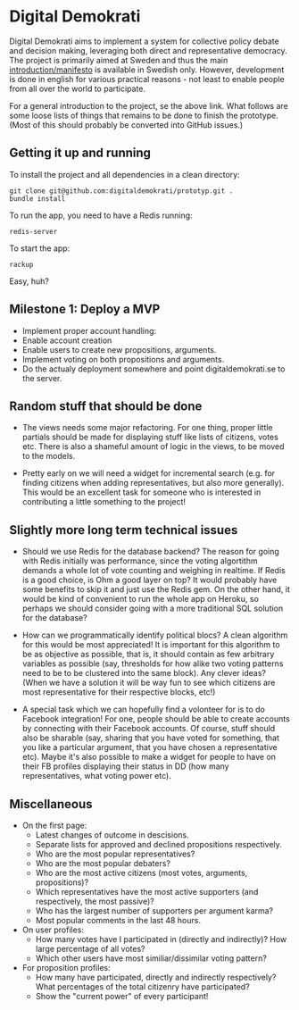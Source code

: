 
Digital Demokrati
=================

Digital Demokrati aims to implement a system for collective policy debate and decision making, leveraging both direct and representative democracy. The project is primarily aimed at Sweden and thus the main [introduction/manifesto](http://digitaldemokrati.se/) is available in Swedish only. However, development is done in english for various practical reasons - not least to enable people from all over the world to participate.

For a general introduction to the project, se the above link. What follows are some loose lists of things that remains to be done to finish the prototype. (Most of this should probably be converted into GitHub issues.)


Getting it up and running
-------------------------

To install the project and all dependencies in a clean directory:

    git clone git@github.com:digitaldemokrati/prototyp.git .
    bundle install

To run the app, you need to have a Redis running:

    redis-server
  
To start the app:

    rackup
    
Easy, huh?


Milestone 1: Deploy a MVP
-------------------------

* Implement proper account handling:
 * Enable account creation
* Enable users to create new propositions, arguments.
* Implement voting on both propositions and arguments.
* Do the actualy deployment somewhere and point digitaldemokrati.se to the server.


Random stuff that should be done
--------------------------------

* The views needs some major refactoring. For one thing, proper little partials should be made for displaying stuff like lists of citizens, votes etc. There is also a shameful amount of logic in the views, to be moved to the models.

* Pretty early on we will need a widget for incremental search (e.g. for finding citizens when adding representatives, but also more generally). This would be an excellent task for someone who is interested in contributing a little something to the project!


Slightly more long term technical issues
----------------------------------------

* Should we use Redis for the database backend? The reason for going with Redis initially was performance, since the voting algortithm demands a whole lot of vote counting and weighing in realtime. If Redis is a good choice, is Ohm a good layer on top? It would probably have some benefits to skip it and just use the Redis gem. On the other hand, it would be kind of convenient to run the whole app on Heroku, so perhaps we should consider going with a more traditional SQL solution for the database?

* How can we programmatically identify political blocs? A clean algorithm for this would be most appreciated! It is important for this algorithm to be as objective as possible, that is, it should contain as few arbitrary variables as possible (say, thresholds for how alike two voting patterns need to be to be clustered into the same block). Any clever ideas? (When we have a solution it will be way fun to see which citizens are most representative for their respective blocks, etc!)

* A special task which we can hopefully find a volonteer for is to do Facebook integration! For one, people should be able to create accounts by connecting with their Facebook accounts. Of course, stuff should also be sharable (say, sharing that you have voted for something, that you like a particular argument, that you have chosen a representative etc). Maybe it's also possible to make a widget for people to have on their FB profiles displaying their status in DD (how many representatives, what voting power etc).


Miscellaneous
-------------

* On the first page:
  * Latest changes of outcome in descisions.
  * Separate lists for approved and declined propositions respectively.
  * Who are the most popular representatives?
  * Who are the most popular debaters?
  * Who are the most active citizens (most votes, arguments, propositions)?
  * Which representatives have the most active supporters (and respectively, the most passive)?
  * Who has the largest number of supporters per argument karma?
  * Most popular comments in the last 48 hours.
* On user profiles:
  * How many votes have I participated in (directly and indirectly)? How large percentage of all votes?
  * Which other users have most similiar/dissimilar voting pattern?
* For proposition profiles:
  * How many have participated, directly and indirectly respectively? What percentages of the total citizenry have participated?
  * Show the "current power" of every participant!
  
  


